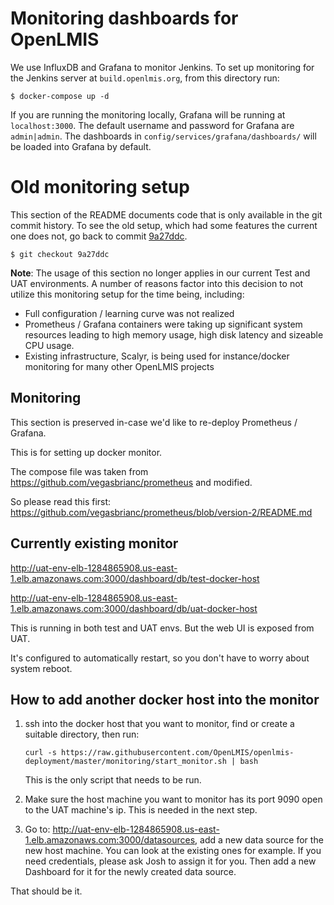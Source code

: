 # Monitoring dashboards for OpenLMIS

We use InfluxDB and Grafana to monitor Jenkins.
To set up monitoring for the Jenkins server at `build.openlmis.org`, from this directory run:
```
$ docker-compose up -d
```
If you are running the monitoring locally, Grafana will be running at `localhost:3000`.
The default username and password for Grafana are `admin|admin`.
The dashboards in `config/services/grafana/dashboards/` will be loaded into Grafana by default.

# Old monitoring setup

This section of the README documents code that is only available in the git commit history.
To see the old setup, which had some features the current one does not, go back to commit [9a27ddc](https://github.com/OpenLMIS/openlmis-deployment/commit/9a27ddc).
```
$ git checkout 9a27ddc
```

**Note**:  The usage of this section no longer applies in our current Test and UAT environments.  A number of reasons factor into this
decision to not utilize this monitoring setup for the time being, including:
* Full configuration / learning curve was not realized
* Prometheus / Grafana containers were taking up significant system resources leading to high memory usage, high disk latency and 
sizeable CPU usage.
* Existing infrastructure, Scalyr, is being used for instance/docker monitoring for many other OpenLMIS projects

## Monitoring

This section is preserved in-case we'd like to re-deploy Prometheus / Grafana.

This is for setting up docker monitor.

The compose file was taken from https://github.com/vegasbrianc/prometheus and modified.

So please read this first: https://github.com/vegasbrianc/prometheus/blob/version-2/README.md

## Currently existing monitor

http://uat-env-elb-1284865908.us-east-1.elb.amazonaws.com:3000/dashboard/db/test-docker-host

http://uat-env-elb-1284865908.us-east-1.elb.amazonaws.com:3000/dashboard/db/uat-docker-host

This is running in both test and UAT envs. But the web UI is exposed from UAT.

It's configured to automatically restart, so you don't have to worry about system reboot.

## How to add another docker host into the monitor

1.  ssh into the docker host that you want to monitor, find or create a suitable directory, then run:

    `curl -s https://raw.githubusercontent.com/OpenLMIS/openlmis-deployment/master/monitoring/start_monitor.sh | bash`

    This is the only script that needs to be run.

2.  Make sure the host machine you want to monitor has its port 9090 open to the UAT machine's ip. This is needed in the next step. 

3.  Go to: http://uat-env-elb-1284865908.us-east-1.elb.amazonaws.com:3000/datasources, add a new data source for the new host machine. 
    You can look at the existing ones for example. If you need credentials, please ask Josh to assign it for you. 
    Then add a new Dashboard for it for the newly created data source.

That should be it.
